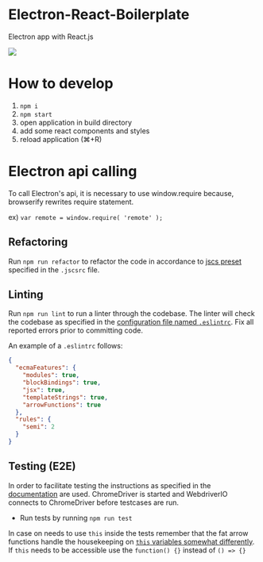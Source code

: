 # Electron-React-Boilerplate
Electron app with React.js

![](./docs/screenshot.png)
# How to develop
1. `npm i`
2. `npm start`
3. open application in build directory
4. add some react components and styles
5. reload application (⌘+R)

# Electron api calling
To call Electron's api, it is necessary to use window.require because, browserify rewrites require statement.

ex) `var remote = window.require( 'remote' );`

## Refactoring

Run `npm run refactor` to refactor the code in accordance to [jscs preset](http://jscs.info/overview#presets) specified in the `.jscsrc` file.

## Linting

Run `npm run lint` to run a linter through the codebase. The linter will check
the codebase as specified in the [configuration file named `.eslintrc`](http://eslint.org/docs/user-guide/configuring). Fix all reported
errors prior to committing code.

An example of a `.eslintrc` follows:

```json
{
  "ecmaFeatures": {
    "modules": true,
    "blockBindings": true,
    "jsx": true,
    "templateStrings": true,
    "arrowFunctions": true
  },
  "rules": {
    "semi": 2
  }
}
```

## Testing (E2E)

In order to facilitate testing the instructions as specified in the 
[documentation](https://github.com/atom/electron/blob/master/docs/tutorial/using-selenium-and-webdriver.md)
are used. ChromeDriver is started and WebdriverIO connects to ChromeDriver
before testcases are run.

 - Run tests by running `npm run test`

In case on needs to use `this` inside the tests remember that the fat arrow
functions handle the housekeeping on [`this` variables somewhat differently](http://willi.am/blog/2015/07/21/mocha-error-this-dot-timeout-is-undefined/).
If `this` needs to be accessible use the `function() {}` instead of `() => {}`
